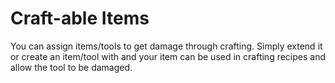 # Craft-able Items


You can assign items/tools to get damage through crafting. 
Simply extend it or create an item/tool with and your item can be used in crafting recipes and allow the tool to be damaged.